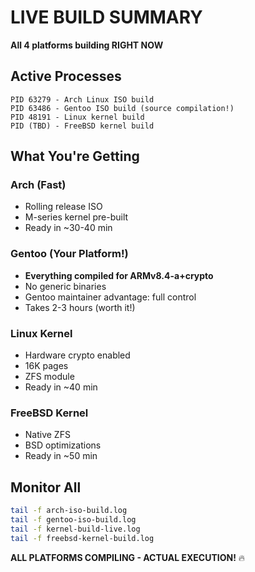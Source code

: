 # LIVE BUILD SUMMARY

**All 4 platforms building RIGHT NOW**

## Active Processes

```
PID 63279 - Arch Linux ISO build
PID 63486 - Gentoo ISO build (source compilation!)
PID 48191 - Linux kernel build
PID (TBD) - FreeBSD kernel build
```

## What You're Getting

### Arch (Fast)
- Rolling release ISO
- M-series kernel pre-built
- Ready in ~30-40 min

### Gentoo (Your Platform!)
- **Everything compiled for ARMv8.4-a+crypto**
- No generic binaries
- Gentoo maintainer advantage: full control
- Takes 2-3 hours (worth it!)

### Linux Kernel
- Hardware crypto enabled
- 16K pages
- ZFS module
- Ready in ~40 min

### FreeBSD Kernel  
- Native ZFS
- BSD optimizations
- Ready in ~50 min

## Monitor All

```bash
tail -f arch-iso-build.log
tail -f gentoo-iso-build.log
tail -f kernel-build-live.log
tail -f freebsd-kernel-build.log
```

**ALL PLATFORMS COMPILING - ACTUAL EXECUTION!** 🔥
